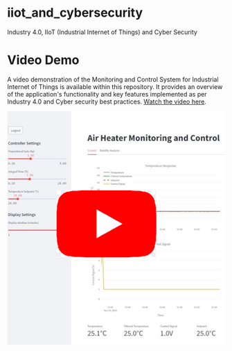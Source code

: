 # iiot_and_cybersecurity
Industry 4.0, IIoT (Industrial Internet of Things) and Cyber Security

# Video Demo
A video demonstration of the Monitoring and Control System for Industrial Internet of Things is available within this repository. It provides an overview of the application's functionality and key features implemented as per Industry 4.0 and Cyber security best practices. [Watch the video here](https://youtu.be/GS97DElMbIc).

[![Youtube](./SystemOverview.png)](https://youtu.be/GS97DElMbIc)
